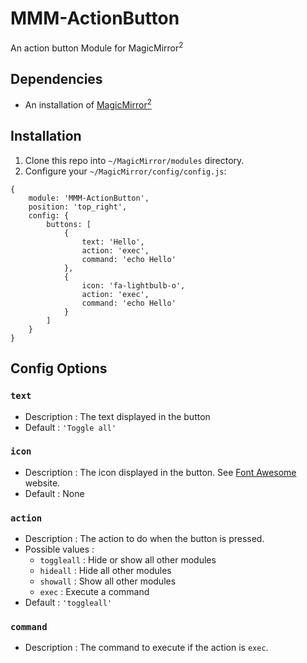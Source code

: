 # MMM-ActionButton
An action button Module for MagicMirror<sup>2</sup>

## Dependencies
  * An installation of [MagicMirror<sup>2</sup>](https://github.com/MichMich/MagicMirror)

## Installation
 1. Clone this repo into `~/MagicMirror/modules` directory.
 2. Configure your `~/MagicMirror/config/config.js`:
```
{
    module: 'MMM-ActionButton',
    position: 'top_right',
    config: {
        buttons: [
            {
                text: 'Hello',
                action: 'exec', 
                command: 'echo Hello'
            },
            {
                icon: 'fa-lightbulb-o',
                action: 'exec', 
                command: 'echo Hello'
            }
        ]
    }
}
```

## Config Options
### `text`
* Description : The text displayed in the button
* Default : `'Toggle all'`

### `icon`
* Description : The icon displayed in the button. See [Font Awesome](https://fontawesome.com/v4.7.0/) website.
* Default : None

### `action`
* Description : The action to do when the button is pressed.
* Possible values :
    * `toggleall` : Hide or show all other modules
    * `hideall`	: Hide all other modules
    * `showall` : Show all other modules
    * `exec` : Execute a command
* Default : `'toggleall'`

### `command`
* Description : The command to execute if the action is `exec`.

